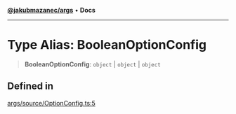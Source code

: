 [**@jakubmazanec/args**](../README.md) • **Docs**

---

# Type Alias: BooleanOptionConfig

> **BooleanOptionConfig**: `object` \| `object` \| `object`

## Defined in

[args/source/OptionConfig.ts:5](https://github.com/jakubmazanec/tools/blob/1c4f0471e4ca7ee64c14124101a8ac795175e9bf/packages/args/source/OptionConfig.ts#L5)
